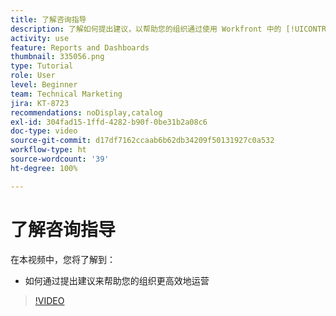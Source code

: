 ```yaml
---
title: 了解咨询指导
description: 了解如何提出建议，以帮助您的组织通过使用 Workfront 中的 [!UICONTROL Enhanced analytics] 来提高运营效率。
activity: use
feature: Reports and Dashboards
thumbnail: 335056.png
type: Tutorial
role: User
level: Beginner
team: Technical Marketing
jira: KT-8723
recommendations: noDisplay,catalog
exl-id: 304fad15-1ffd-4282-b90f-0be31b2a08c6
doc-type: video
source-git-commit: d17df7162ccaab6b62db34209f50131927c0a532
workflow-type: ht
source-wordcount: '39'
ht-degree: 100%

---
```


# 了解咨询指导

在本视频中，您将了解到：

* 如何通过提出建议来帮助您的组织更高效地运营

>[!VIDEO](https://video.tv.adobe.com/v/335056/?quality=12&learn=on&enablevpops)
